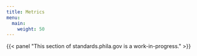 ```yaml
---
title: Metrics
menu:
  main:
    weight: 50
---
```

{{< panel "This section of standards.phila.gov is a work-in-progress." >}}
